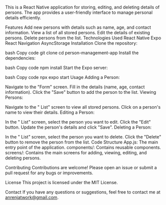 This is a React Native application for storing, editing, and deleting details of persons. The app provides a user-friendly interface to manage personal details efficiently.

Features
Add new persons with details such as name, age, and contact information.
View a list of all stored persons.
Edit the details of existing persons.
Delete persons from the list.
Technologies Used
React Native
Expo
React Navigation
AsyncStorage
Installation
Clone the repository:

bash
Copy code
git clone 
cd person-management-app
Install the dependencies:

bash
Copy code
npm install
Start the Expo server:

bash
Copy code
npx expo start
Usage
Adding a Person:

Navigate to the "Form" screen.
Fill in the details (name, age, contact information).
Click the "Save" button to add the person to the list.
Viewing Persons:

Navigate to the " List" screen to view all stored persons.
Click on a person's name to view their details.
Editing a Person:

In the " List" screen, select the person you want to edit.
Click the "Edit" button.
Update the person's details and click "Save".
Deleting a Person:

In the " List" screen, select the person you want to delete.
Click the "Delete" button to remove the person from the list.
Code Structure
App.js: The main entry point of the application.
components/: Contains reusable components.
screens/: Contains the main screens for adding, viewing, editing, and deleting persons.

Contributing
Contributions are welcome! Please open an issue or submit a pull request for any bugs or improvements.

License
This project is licensed under the MIT License.

Contact
If you have any questions or suggestions, feel free to contact me at anrenjatwork@gmail.com.
